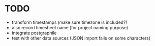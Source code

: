 # TODO

* transform timestamps (make sure timezone is included?)
* also record timesheet name (for project naming purpose)
* integrate postgraphile
* test with other data sources (JSON import fails on some characters)
